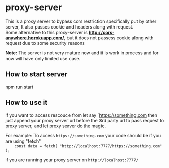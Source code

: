 # proxy-server
This is a proxy server to bypass cors restriction specifically put by other server, It also passes cookie and headers along with request. <br>
Some alternative to this proxy-server is <b>http://cors-anywhere.herokuapp.com/</b>, but it does not passess cookie along with request due to some security reasons

<b>Note:</b> The server is not very mature now and it is work in process and for now will have only limited use case.
## How to start server
npm run start

## How to use it
if you want to access rescouce from let say `https://something.com
then just append your proxy server url before the 3rd party url to pass request to proxy server, and let proxy server do the magic. <br>

For example: To access `https://something.com`
your code should be if you are using "fetch" <br>
`    const data = fetch( "http://localhost:7777/https://something.com"
    );`
	
if you are running your proxy server on `http://localhost:7777/`
